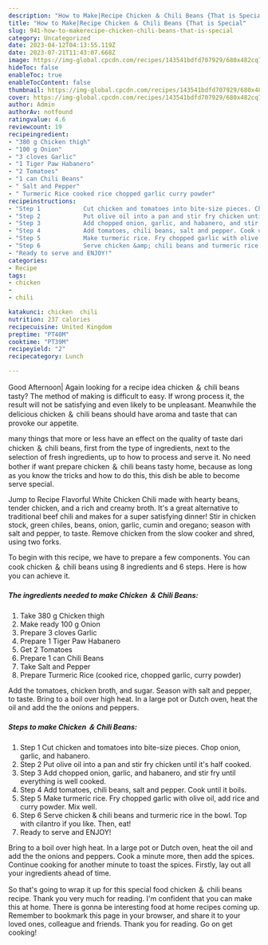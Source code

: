 ```yaml
---
description: "How to Make|Recipe Chicken ＆ Chili Beans {That is Special"
title: "How to Make|Recipe Chicken ＆ Chili Beans {That is Special"
slug: 941-how-to-makerecipe-chicken-chili-beans-that-is-special
category: Uncategorized
date: 2023-04-12T04:13:55.119Z
date: 2023-07-21T11:43:07.668Z
image: https://img-global.cpcdn.com/recipes/143541bdfd707929/680x482cq70/chicken-chili-beans-recipe-main-photo.jpg
hideToc: false
enableToc: true
enableTocContent: false
thumbnail: https://img-global.cpcdn.com/recipes/143541bdfd707929/680x482cq70/chicken-chili-beans-recipe-main-photo.jpg
cover: https://img-global.cpcdn.com/recipes/143541bdfd707929/680x482cq70/chicken-chili-beans-recipe-main-photo.jpg
author: Admin
authorAv: notfound
ratingvalue: 4.6
reviewcount: 19
recipeingredient:
- "380 g Chicken thigh"
- "100 g Onion"
- "3 cloves Garlic"
- "1 Tiger Paw Habanero"
- "2 Tomatoes"
- "1 can Chili Beans"
- " Salt and Pepper"
- " Turmeric Rice cooked rice chopped garlic curry powder"
recipeinstructions:
- "Step 1            Cut chicken and tomatoes into bite-size pieces. Chop onion, garlic, and habanero."
- "Step 2            Put olive oil into a pan and stir fry chicken until it&#39;s half cooked."
- "Step 3            Add chopped onion, garlic, and habanero, and stir fry until everything is well cooked."
- "Step 4            Add tomatoes, chili beans, salt and pepper. Cook until it boils."
- "Step 5            Make turmeric rice. Fry chopped garlic with olive oil, add rice and curry powder. Mix well."
- "Step 6            Serve chicken &amp; chili beans and turmeric rice in the bowl. Top with cilantro if you like. Then, eat!"
- "Ready to serve and ENJOY!"
categories:
- Recipe
tags:
- chicken
- 
- chili

katakunci: chicken  chili 
nutrition: 237 calories
recipecuisine: United Kingdom
preptime: "PT40M"
cooktime: "PT39M"
recipeyield: "2"
recipecategory: Lunch

---
```



Good Afternoon| Again looking for a recipe idea chicken ＆ chili beans tasty? The method of making is difficult to easy. If wrong process it, the result will not be satisfying and even likely to be unpleasant. Meanwhile the delicious chicken ＆ chili beans should have aroma and taste that can provoke our appetite.






many things that more or less have an effect on the quality of taste dari chicken ＆ chili beans, first from the type of ingredients, next to the selection of fresh ingredients, up to how to process and serve it. No need bother if want prepare chicken ＆ chili beans tasty home, because as long as you know the tricks and how to do this, this dish be able to become serve  special.


Jump to Recipe Flavorful White Chicken Chili made with hearty beans, tender chicken, and a rich and creamy broth. It&#39;s a great alternative to traditional beef chili and makes for a super satisfying dinner! Stir in chicken stock, green chiles, beans, onion, garlic, cumin and oregano; season with salt and pepper, to taste. Remove chicken from the slow cooker and shred, using two forks.


To begin with this recipe, we have to prepare a few components. You can cook chicken ＆ chili beans using 8 ingredients and 6 steps. Here is how you can achieve it.

<!--inarticleads1-->

##### The ingredients needed to make Chicken ＆ Chili Beans:

1. Take 380 g Chicken thigh
1. Make ready 100 g Onion
1. Prepare 3 cloves Garlic
1. Prepare 1 Tiger Paw Habanero
1. Get 2 Tomatoes
1. Prepare 1 can Chili Beans
1. Take  Salt and Pepper
1. Prepare  Turmeric Rice (cooked rice, chopped garlic, curry powder)


Add the tomatoes, chicken broth, and sugar. Season with salt and pepper, to taste. Bring to a boil over high heat. In a large pot or Dutch oven, heat the oil and add the the onions and peppers. 

<!--inarticleads2-->

##### Steps to make Chicken ＆ Chili Beans:

1. Step 1            Cut chicken and tomatoes into bite-size pieces. Chop onion, garlic, and habanero.
1. Step 2            Put olive oil into a pan and stir fry chicken until it&#39;s half cooked.
1. Step 3            Add chopped onion, garlic, and habanero, and stir fry until everything is well cooked.
1. Step 4            Add tomatoes, chili beans, salt and pepper. Cook until it boils.
1. Step 5            Make turmeric rice. Fry chopped garlic with olive oil, add rice and curry powder. Mix well.
1. Step 6            Serve chicken &amp; chili beans and turmeric rice in the bowl. Top with cilantro if you like. Then, eat!
1. Ready to serve and ENJOY!

Bring to a boil over high heat. In a large pot or Dutch oven, heat the oil and add the the onions and peppers. Cook a minute more, then add the spices. Continue cooking for another minute to toast the spices. Firstly, lay out all your ingredients ahead of time. 

So that's going to wrap it up for this special food chicken ＆ chili beans recipe. Thank you very much for reading. I'm confident that you can make this at home. There is gonna be interesting food at home recipes coming up. Remember to bookmark this page in your browser, and share it to your loved ones, colleague and friends. Thank you for reading. Go on get cooking!
